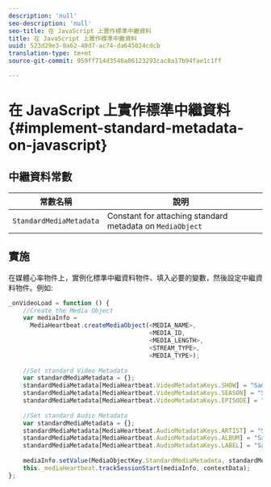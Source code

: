 ```yaml
---
description: 'null'
seo-description: 'null'
seo-title: 在 JavaScript 上實作標準中繼資料
title: 在 JavaScript 上實作標準中繼資料
uuid: 523d29e3-0a62-40d7-ac74-da645024cdcb
translation-type: tm+mt
source-git-commit: 959ff714d3546a06123293cac8a17b94fae1c1ff

---
```



# 在 JavaScript 上實作標準中繼資料{#implement-standard-metadata-on-javascript}

## 中繼資料常數

| 常數名稱 | 說明   |
| --- | --- |
| `StandardMediaMetadata` | Constant for attaching standard metadata on `MediaObject` |

## 實施

在媒體心率物件上，實例化標準中繼資料物件、填入必要的變數，然後設定中繼資料物件。例如:

```js
_onVideoLoad = function () { 
    //Create the Media Object   
    var mediaInfo =  
      MediaHeartbeat.createMediaObject(<MEDIA_NAME>,  
                                       <MEDIA_ID,  
                                       <MEDIA_LENGTH>, 
                                       <STREAM_TYPE>,
                                       <MEDIA_TYPE>); 
 
    //Set standard Video Metadata 
    var standardMediaMetadata = {};     
    standardMediaMetadata[MediaHeartbeat.VideoMetadataKeys.SHOW] = "Sample Show"; 
    standardMediaMetadata[MediaHeartbeat.VideoMetadataKeys.SEASON] = "Sample Season"; 
    standardMediaMetadata[MediaHeartbeat.VideoMetadataKeys.EPISODE] = "Sample Episode"; 
 
    //Set standard Audio Metadata 
    var standardMediaMetadata = {};     
    standardMediaMetadata[MediaHeartbeat.AudioMetadataKeys.ARTIST] = "Sample Artist"; 
    standardMediaMetadata[MediaHeartbeat.AudioMetadataKeys.ALBUM] = "Sample Album"; 
    standardMediaMetadata[MediaHeartbeat.AudioMetadataKeys.LABEL] = "Sample Label"; 
 
    mediaInfo.setValue(MediaObjectKey.StandardMediaMetadata, standardMediaMetadata); 
    this._mediaHeartbeat.trackSessionStart(mediaInfo, contextData); 
}; 
```

